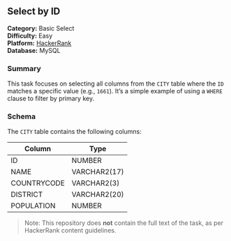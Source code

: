 ## Select by ID

**Category:** Basic Select  
**Difficulty:** Easy  
**Platform:** [HackerRank](https://www.hackerrank.com/challenges/select-by-id/problem)  
**Database:** MySQL

### Summary

This task focuses on selecting all columns from the `CITY` table where the `ID` matches a specific value (e.g., `1661`). It’s a simple example of using a `WHERE` clause to filter by primary key.

### Schema

The `CITY` table contains the following columns:

| Column       | Type           |
|--------------|----------------|
| ID           | NUMBER         |
| NAME         | VARCHAR2(17)   |
| COUNTRYCODE  | VARCHAR2(3)    |
| DISTRICT     | VARCHAR2(20)   |
| POPULATION   | NUMBER         |

> Note: This repository does **not** contain the full text of the task, as per HackerRank content guidelines.